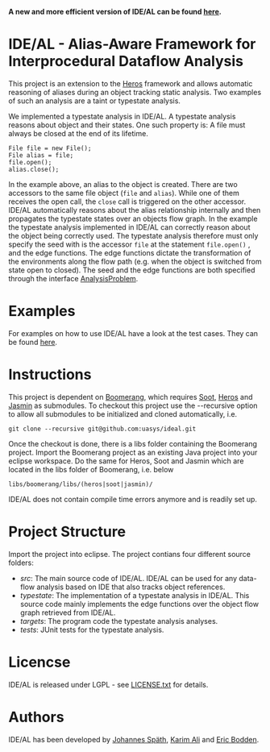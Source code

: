 **A new and more efficient version of IDE/AL can be found [here](https://github.com/CROSSINGTUD/WPDS).**

IDE/AL - Alias-Aware Framework for Interprocedural Dataflow Analysis
===============================================================

This project is an extension to the [Heros](https://github.com/Sable/heros) framework 
and allows automatic reasoning  of aliases during an object tracking static analysis. Two examples 
of such an analysis are a taint or typestate analysis.

We implemented a typestate analysis in IDE/AL. A typestate analysis reasons about object and their states.
One such property is: A file must always be closed at the end of its lifetime. 

```
File file = new File();
File alias = file;
file.open();
alias.close();
```

In the example above, an alias to the object is created. There are two accessors to the same file object (```file``` and ```alias```). While
one of them receives the open call, the ```close``` call is triggered on the other accessor. IDE/AL automatically reasons
about the alias relationship internally and then propagates the typestate states over an objects flow graph.
In the example the typestate analysis implemented in IDE/AL can correctly reason about the object being correctly used.
The typestate analysis therefore must only specify the seed with is the accessor ```file``` at the statement ```file.open()``` , and the edge functions. The edge functions dictate the transformation of the environments along the flow path (e.g. when the object is switched from state open to closed). The seed and the edge functions are both specified through the interface [AnalysisProblem](src/ideal/AnalysisProblem.java).


# Examples

For examples on how to use IDE/AL have a look at the test cases. They can be found [here](tests/typestate/tests).

# Instructions

This project is dependent on [Boomerang](https://github.com/uasys/boomerang), which requires [Soot](https://github.com/Sable/soot), [Heros](https://github.com/Sable/heros) and [Jasmin](https://github.com/Sable/jasmin) as submodules. 
To checkout this project use the --recursive option to allow all submodules to be initialized and cloned automatically, i.e.

```
git clone --recursive git@github.com:uasys/ideal.git
```

Once the checkout is done, there is a libs folder containing the Boomerang project. 
Import the Boomerang project as an existing Java project into your eclipse workspace. 
Do the same for Heros, Soot and Jasmin which are located in the libs folder of Boomerang, i.e. below

```
libs/boomerang/libs/(heros|soot|jasmin)/
```

IDE/AL does not contain compile time errors anymore and is readily set up.

# Project Structure

Import the project into eclipse. The project contians four different source folders:

* *src*: The main source code of IDE/AL. IDE/AL can be used for any data-flow analysis based on IDE that also tracks object references.  
* *typestate*: The implementation of a typestate analysis in IDE/AL. This source code mainly implements the edge functions over the object flow graph retrieved from IDE/AL.
* *targets*: The program code the typestate analysis analyses. 
* *tests*: JUnit tests for the typestate analysis. 

# Licencse
IDE/AL is released under LGPL - see [LICENSE.txt](LICENSE.txt) for details.

# Authors
IDE/AL has been developed by [Johannes Späth](mailto:joh.spaeth@gmail.com), [Karim Ali](http://karimali.ca) and [Eric Bodden](http://bodden.de).
